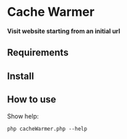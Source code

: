 # Cache Warmer

**Visit website starting from an initial url**

## Requirements 


## Install 


## How to use

Show help:

```
php cacheWarmer.php --help
```

